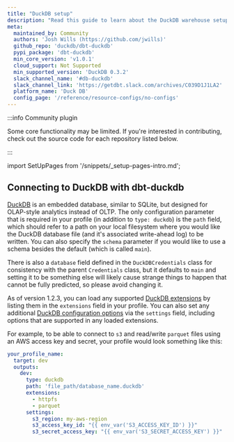 ```yaml
---
title: "DuckDB setup"
description: "Read this guide to learn about the DuckDB warehouse setup in dbt."
meta:
  maintained_by: Community
  authors: 'Josh Wills (https://github.com/jwills)'
  github_repo: 'duckdb/dbt-duckdb'
  pypi_package: 'dbt-duckdb'
  min_core_version: 'v1.0.1'
  cloud_support: Not Supported
  min_supported_version: 'DuckDB 0.3.2'
  slack_channel_name: '#db-duckdb'
  slack_channel_link: 'https://getdbt.slack.com/archives/C039D1J1LA2'
  platform_name: 'Duck DB'
  config_page: '/reference/resource-configs/no-configs'
---
```


:::info Community plugin

Some core functionality may be limited. If you're interested in contributing, check out the source code for each repository listed below.

:::

import SetUpPages from '/snippets/_setup-pages-intro.md';

<SetUpPages meta={frontMatter.meta} />


## Connecting to DuckDB with dbt-duckdb

[DuckDB](http://duckdb.org) is an embedded database, similar to SQLite, but designed for OLAP-style analytics instead of OLTP. The only configuration parameter that is required in your profile (in addition to `type: duckdb`) is the `path` field, which should refer to a path on your local filesystem where you would like the DuckDB database file (and it's associated write-ahead log) to be written. You can also specify the `schema` parameter if you would like to use a schema besides the default (which is called `main`).

There is also a `database` field defined in the `DuckDBCredentials` class for consistency with the parent `Credentials` class, but it defaults to `main` and setting it to be something else will likely cause strange things to happen that cannot be fully predicted, so please avoid changing it.

As of version 1.2.3, you can load any supported [DuckDB extensions](https://duckdb.org/docs/extensions/overview) by listing them in the `extensions` field in your profile. You can also set any additional [DuckDB configuration options](https://duckdb.org/docs/sql/configuration) via the `settings` field, including options that are supported in any loaded extensions. 

For example, to be able to connect to `s3` and read/write `parquet` files using an AWS access key and secret, your profile would look something like this:

<File name='profiles.yml'>

```yaml
your_profile_name:
  target: dev
  outputs:
    dev:
      type: duckdb
      path: 'file_path/database_name.duckdb'
      extensions:
        - httpfs
        - parquet
      settings:
        s3_region: my-aws-region
        s3_access_key_id: "{{ env_var('S3_ACCESS_KEY_ID') }}"
        s3_secret_access_key: "{{ env_var('S3_SECRET_ACCESS_KEY') }}"
```

</File>


